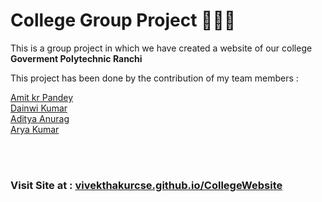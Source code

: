 <h1> College Group Project 👨‍🎓🔭 </h1>
<p>This is a group project in which we have created a website of our college <b>Goverment Polytechnic Ranchi </b></p>

<p>This project has been done by the contribution of my team members :</p>

<p>
<a href="https://github.com/Amit-Kumar-Pandey-05"> Amit kr Pandey </a>
<br/><a href="https://github.com/Dainwi"> Dainwi Kumar </a>
<br/><a href=""> Aditya Anurag </a>
<br/><a href="https://github.com/itsaryasharma"> Arya Kumar </a>
</p>

<br></br>
<h3> Visit Site at : <a href="https://vivekthakurcse.github.io/CollegeWebsite/">vivekthakurcse.github.io/CollegeWebsite</a>

